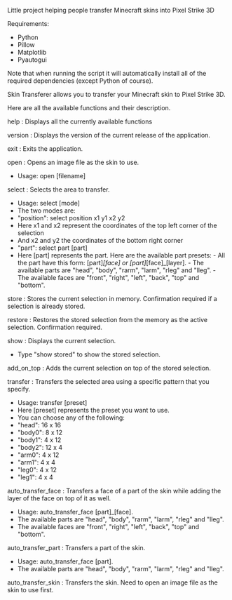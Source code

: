 Little project helping people transfer Minecraft skins into Pixel Strike 3D

Requirements:
 - Python
  - Pillow
  - Matplotlib
  - Pyautogui

Note that when running the script it will automatically install all of the required dependencies (except Python of course).

Skin Transferer allows you to transfer your Minecraft skin to Pixel Strike 3D.

Here are all the available functions and their description.

help : Displays all the currently available functions

version : Displays the version of the current release of the application.

exit : Exits the application.

open : Opens an image file as the skin to use.
 - Usage: open [filename]

select : Selects the area to transfer.
 - Usage: select [mode]
 - The two modes are:
  - "position": select position x1 y1 x2 y2
   - Here x1 and x2 represent the coordinates of the top left corner of the selection
   - And x2 and y2 the coordinates of the bottom right corner
  - "part": select part [part]
   - Here [part] represents the part. Here are the available part presets:
    - All the part have this form: [part]_[face] or [part]_[face]_[layer].
    - The available parts are "head", "body", "rarm", "larm", "rleg" and "lleg".
    - The available faces are "front", "right", "left", "back", "top" and "bottom".

store : Stores the current selection in memory. Confirmation required if a selection is already stored.

restore : Restores the stored selection from the memory as the active selection. Confirmation required.

show : Displays the current selection.
 - Type "show stored" to show the stored selection.

add_on_top : Adds the current selection on top of the stored selection.

transfer : Transfers the selected area using a specific pattern that you specify.
 - Usage: transfer [preset]
  - Here [preset] represents the preset you want to use.
  - You can choose any of the following:
   - "head": 16 x 16
   - "body0": 8 x 12
   - "body1": 4 x 12
   - "body2": 12 x 4
   - "arm0": 4 x 12
   - "arm1": 4 x 4
   - "leg0": 4 x 12
   - "leg1": 4 x 4

auto_transfer_face : Transfers a face of a part of the skin while adding the layer of the face on top of it as well.
 - Usage: auto_transfer_face [part]_[face].
  - The available parts are "head", "body", "rarm", "larm", "rleg" and "lleg".
  - The available faces are "front", "right", "left", "back", "top" and "bottom".

auto_transfer_part : Transfers a part of the skin.
 - Usage: auto_transfer_face [part].
  - The available parts are "head", "body", "rarm", "larm", "rleg" and "lleg".

auto_transfer_skin : Transfers the skin. Need to open an image file as the skin to use first.
